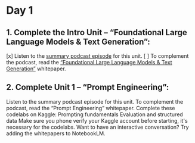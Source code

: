 # Day 1
## 1. Complete the Intro Unit – “Foundational Large Language Models & Text Generation”:

[x] Listen to the [summary podcast episode](https://www.youtube.com/watch?v=Na3O4Pkbp-U&list=PLqFaTIg4myu_yKJpvF8WE2JfaG5kGuvoE&index=2) for this unit.
[ ] To complement the podcast, read the [“Foundational Large Language Models & Text Generation”](https://drive.google.com/file/d/1rYu-mIcsTrAeCuH-xHPofrI1i1qNVzqO/view) whitepaper. 

## 2. Complete Unit 1 – “Prompt Engineering”:

Listen to the summary podcast episode for this unit.
To complement the podcast, read the “Prompt Engineering” whitepaper.
Complete these codelabs on Kaggle:
Prompting fundamentals
Evaluation and structured data
Make sure you phone verify your Kaggle account before starting, it's necessary for the codelabs.
Want to have an interactive conversation? Try adding the whitepapers to NotebookLM. 
